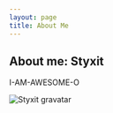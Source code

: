 ```yaml
---
layout: page
title: About Me
---
```


## About me: Styxit

I-AM-AWESOME-O

![Styxit gravatar](https://en.gravatar.com/avatar/1865f4f4c943819629c67dc60f126e7e?s=200)